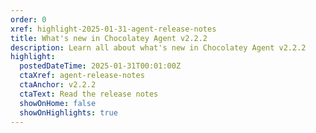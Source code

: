 ```yaml
---
order: 0
xref: highlight-2025-01-31-agent-release-notes
title: What's new in Chocolatey Agent v2.2.2
description: Learn all about what's new in Chocolatey Agent v2.2.2
highlight:
  postedDateTime: 2025-01-31T00:01:00Z
  ctaXref: agent-release-notes
  ctaAnchor: v2.2.2
  ctaText: Read the release notes
  showOnHome: false
  showOnHighlights: true
---
```

